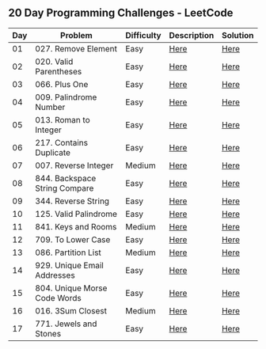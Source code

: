 ## 20 Day Programming Challenges - LeetCode



| Day | Problem                       | Difficulty | Description                                                                             | Solution                                                                                                              |
|-----|-------------------------------|------------|-----------------------------------------------------------------------------------------|-----------------------------------------------------------------------------------------------------------------------|
| 01  | 027. Remove Element           | Easy       | [Here](https://github.com/CleuJunior/20-Days-LeetCode/tree/main/RemoveElement)          | [Here](https://github.com/CleuJunior/20-Days-LeetCode/blob/main/RemoveElement/src/main/java/RemoveElements.java)      |
| 02  | 020. Valid Parentheses        | Easy       | [Here](https://github.com/CleuJunior/20-Days-LeetCode/tree/main/ValidParentheses)       | [Here](https://github.com/CleuJunior/20-Days-LeetCode/blob/main/ValidParentheses/src/main/java/ValidParentheses.java) |
| 03  | 066. Plus One                 | Easy       | [Here](https://github.com/CleuJunior/20-Days-LeetCode/tree/main/PlusOne)                | [Here](https://github.com/CleuJunior/20-Days-LeetCode/blob/main/PlusOne/src/main/java/PlusOne.java)                   |
| 04  | 009. Palindrome Number        | Easy       | [Here](https://github.com/CleuJunior/20-Days-LeetCode/tree/main/PalindromeNumber)       | [Here](https://github.com/CleuJunior/20-Days-LeetCode/blob/main/PalindromeNumber/src/main/Solution.java)              |
| 05  | 013. Roman to Integer         | Easy       | [Here](https://github.com/CleuJunior/20-Days-LeetCode/tree/main/RomantoInteger)         | [Here](https://github.com/CleuJunior/20-Days-LeetCode/blob/main/RomantoInteger/src/main/java/Solution.java)           |
| 06  | 217. Contains Duplicate       | Easy       | [Here](https://github.com/CleuJunior/20-Days-LeetCode/tree/main/ContainsDuplicate)      | [Here](https://github.com/CleuJunior/20-Days-LeetCode/blob/main/ContainsDuplicate/src/main/java/Solution.java)        |
| 07  | 007. Reverse Integer          | Medium     | [Here](https://github.com/CleuJunior/20-Days-LeetCode/tree/main/ReverseInteger)         | [Here](https://github.com/CleuJunior/20-Days-LeetCode/blob/main/ReverseInteger/src/main/java/Solution.java)           |
| 08  | 844. Backspace String Compare | Easy       | [Here](https://github.com/CleuJunior/20-Days-LeetCode/tree/main/BackspaceStringCompare) | [Here](https://github.com/CleuJunior/20-Days-LeetCode/blob/main/BackspaceStringCompare/src/main/java/Solution.java)   |
| 09  | 344. Reverse String           | Easy       | [Here](https://github.com/CleuJunior/20-Days-LeetCode/tree/main/ReverseString)          | [Here](https://github.com/CleuJunior/20-Days-LeetCode/blob/main/ReverseString/src/main/java/Solution.java)            |
| 10  | 125. Valid Palindrome         | Easy       | [Here](https://github.com/CleuJunior/20-Days-LeetCode/tree/main/ValidPalindrome)        | [Here](https://github.com/CleuJunior/20-Days-LeetCode/blob/main/ValidPalindrome/src/main/Solution.java)               |
| 11  | 841. Keys and Rooms           | Medium     | [Here](https://github.com/CleuJunior/20-Days-LeetCode/tree/main/KeysAndRooms)           | [Here](https://github.com/CleuJunior/20-Days-LeetCode/blob/main/KeysAndRooms/src/main/java/Solution.java)             |
| 12  | 709. To Lower Case            | Easy       | [Here](https://github.com/CleuJunior/20-Days-LeetCode/tree/main/ToLowerCase)            | [Here](https://github.com/CleuJunior/20-Days-LeetCode/blob/main/ToLowerCase/src/main/java/Solution.java)              |
| 13  | 086. Partition List           | Medium     | [Here](https://github.com/CleuJunior/20-Days-LeetCode/tree/main/PartitionList)          | [Here](https://github.com/CleuJunior/20-Days-LeetCode/blob/main/PartitionList/src/main/java/Solution.java)            |
| 14  | 929. Unique Email Addresses   | Easy       | [Here](https://github.com/CleuJunior/20-Days-LeetCode/tree/main/UniqueEmailAddresses)   | [Here](https://github.com/CleuJunior/20-Days-LeetCode/blob/main/UniqueEmailAddresses/src/main/java/Solution.java)     |
| 15  | 804. Unique Morse Code Words  | Easy       | [Here](https://github.com/CleuJunior/20-Days-LeetCode/tree/main/UniqueMorseCodeWords)   | [Here](https://github.com/CleuJunior/20-Days-LeetCode/blob/main/UniqueMorseCodeWords/src/main/java/Solution.java)     |
| 16  | 016. 3Sum Closest             | Medium     | [Here](https://github.com/CleuJunior/20-Days-LeetCode/tree/main/_3SumClosest)           | [Here](https://github.com/CleuJunior/20-Days-LeetCode/blob/main/_3SumClosest/src/main/java/Solution.java)             |
| 17  | 771. Jewels and Stones        | Easy       | [Here](https://github.com/CleuJunior/20-Days-LeetCode/tree/main/JewelsAndStones)        | [Here](https://github.com/CleuJunior/20-Days-LeetCode/blob/main/JewelsAndStones/src/main/java/Solution.java)          |

